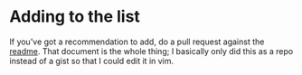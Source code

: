 # Adding to the list
If you've got a recommendation to add, do a pull request against the [readme](README.md). That document is the whole thing; I basically only did this as a repo instead of a gist so that I could edit it in vim.
